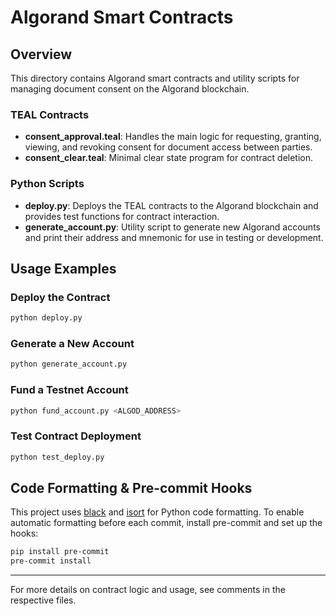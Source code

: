 # Algorand Smart Contracts

## Overview
This directory contains Algorand smart contracts and utility scripts for managing document consent on the Algorand blockchain.

### TEAL Contracts
- **consent_approval.teal**: Handles the main logic for requesting, granting, viewing, and revoking consent for document access between parties.
- **consent_clear.teal**: Minimal clear state program for contract deletion.

### Python Scripts
- **deploy.py**: Deploys the TEAL contracts to the Algorand blockchain and provides test functions for contract interaction.
- **generate_account.py**: Utility script to generate new Algorand accounts and print their address and mnemonic for use in testing or development.

## Usage Examples

### Deploy the Contract
```sh
python deploy.py
```

### Generate a New Account
```sh
python generate_account.py
```

### Fund a Testnet Account
```sh
python fund_account.py <ALGOD_ADDRESS>
```

### Test Contract Deployment
```sh
python test_deploy.py
```

## Code Formatting & Pre-commit Hooks

This project uses [black](https://github.com/psf/black) and [isort](https://github.com/pycqa/isort) for Python code formatting. To enable automatic formatting before each commit, install pre-commit and set up the hooks:

```sh
pip install pre-commit
pre-commit install
```

---

For more details on contract logic and usage, see comments in the respective files. 